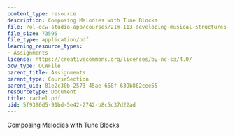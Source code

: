 ```yaml
---
content_type: resource
description: Composing Melodies with Tune Blocks
file: /ol-ocw-studio-app/courses/21m-113-developing-musical-structures-fall-2002/5f9396d591bd5e422742b8c5c37d22ad_rachel.pdf
file_size: 73595
file_type: application/pdf
learning_resource_types:
- Assignments
license: https://creativecommons.org/licenses/by-nc-sa/4.0/
ocw_type: OCWFile
parent_title: Assignments
parent_type: CourseSection
parent_uid: 81e2c30b-2573-45ae-668f-639b862cee55
resourcetype: Document
title: rachel.pdf
uid: 5f9396d5-91bd-5e42-2742-b8c5c37d22ad
---
```

Composing Melodies with Tune Blocks